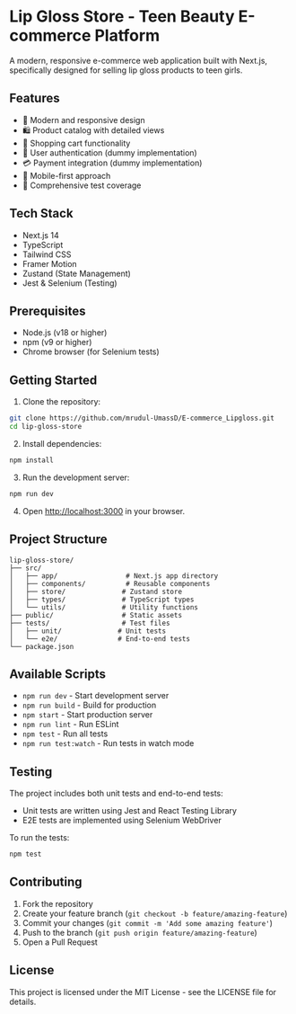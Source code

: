 # Lip Gloss Store - Teen Beauty E-commerce Platform

A modern, responsive e-commerce web application built with Next.js, specifically designed for selling lip gloss products to teen girls.

## Features

- 🎨 Modern and responsive design
- 🛍️ Product catalog with detailed views
- 🛒 Shopping cart functionality
- 👤 User authentication (dummy implementation)
- 💳 Payment integration (dummy implementation)
- 📱 Mobile-first approach
- 🧪 Comprehensive test coverage

## Tech Stack

- Next.js 14
- TypeScript
- Tailwind CSS
- Framer Motion
- Zustand (State Management)
- Jest & Selenium (Testing)

## Prerequisites

- Node.js (v18 or higher)
- npm (v9 or higher)
- Chrome browser (for Selenium tests)

## Getting Started

1. Clone the repository:
```bash
git clone https://github.com/mrudul-UmassD/E-commerce_Lipgloss.git
cd lip-gloss-store
```

2. Install dependencies:
```bash
npm install
```

3. Run the development server:
```bash
npm run dev
```

4. Open [http://localhost:3000](http://localhost:3000) in your browser.

## Project Structure

```
lip-gloss-store/
├── src/
│   ├── app/                 # Next.js app directory
│   ├── components/          # Reusable components
│   ├── store/              # Zustand store
│   ├── types/              # TypeScript types
│   └── utils/              # Utility functions
├── public/                 # Static assets
├── tests/                  # Test files
│   ├── unit/              # Unit tests
│   └── e2e/               # End-to-end tests
└── package.json
```

## Available Scripts

- `npm run dev` - Start development server
- `npm run build` - Build for production
- `npm start` - Start production server
- `npm run lint` - Run ESLint
- `npm test` - Run all tests
- `npm run test:watch` - Run tests in watch mode

## Testing

The project includes both unit tests and end-to-end tests:

- Unit tests are written using Jest and React Testing Library
- E2E tests are implemented using Selenium WebDriver

To run the tests:
```bash
npm test
```

## Contributing

1. Fork the repository
2. Create your feature branch (`git checkout -b feature/amazing-feature`)
3. Commit your changes (`git commit -m 'Add some amazing feature'`)
4. Push to the branch (`git push origin feature/amazing-feature`)
5. Open a Pull Request

## License

This project is licensed under the MIT License - see the LICENSE file for details. 